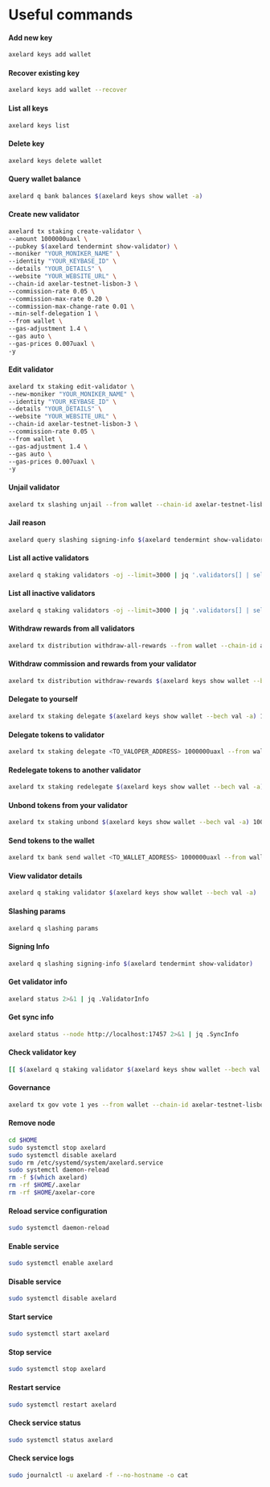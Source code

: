 # Useful commands

#### Add new key

```bash
axelard keys add wallet
```

#### Recover existing key

```bash
axelard keys add wallet --recover
```

#### List all keys

```bash
axelard keys list
```

#### Delete key

```bash
axelard keys delete wallet
```

#### Query wallet balance

```bash
axelard q bank balances $(axelard keys show wallet -a)
```

#### Create new validator

```bash
axelard tx staking create-validator \
--amount 1000000uaxl \
--pubkey $(axelard tendermint show-validator) \
--moniker "YOUR_MONIKER_NAME" \
--identity "YOUR_KEYBASE_ID" \
--details "YOUR_DETAILS" \
--website "YOUR_WEBSITE_URL" \
--chain-id axelar-testnet-lisbon-3 \
--commission-rate 0.05 \
--commission-max-rate 0.20 \
--commission-max-change-rate 0.01 \
--min-self-delegation 1 \
--from wallet \
--gas-adjustment 1.4 \
--gas auto \
--gas-prices 0.007uaxl \
-y
```

#### Edit validator

```bash
axelard tx staking edit-validator \
--new-moniker "YOUR_MONIKER_NAME" \
--identity "YOUR_KEYBASE_ID" \
--details "YOUR_DETAILS" \
--website "YOUR_WEBSITE_URL" \
--chain-id axelar-testnet-lisbon-3 \
--commission-rate 0.05 \
--from wallet \
--gas-adjustment 1.4 \
--gas auto \
--gas-prices 0.007uaxl \
-y
```

#### Unjail validator

```bash
axelard tx slashing unjail --from wallet --chain-id axelar-testnet-lisbon-3 --gas-adjustment 1.4 --gas auto --gas-prices 0.007uaxl -y
```

#### Jail reason

```bash
axelard query slashing signing-info $(axelard tendermint show-validator)
```

#### List all active validators

```bash
axelard q staking validators -oj --limit=3000 | jq '.validators[] | select(.status=="BOND_STATUS_BONDED")' | jq -r '(.tokens|tonumber/pow(10; 6)|floor|tostring) + " \t " + .description.moniker' | sort -gr | nl
```

#### List all inactive validators

```bash
axelard q staking validators -oj --limit=3000 | jq '.validators[] | select(.status=="BOND_STATUS_UNBONDED")' | jq -r '(.tokens|tonumber/pow(10; 6)|floor|tostring) + " \t " + .description.moniker' | sort -gr | nl
```

#### Withdraw rewards from all validators

```bash
axelard tx distribution withdraw-all-rewards --from wallet --chain-id axelar-testnet-lisbon-3 --gas-adjustment 1.4 --gas auto --gas-prices 0.007uaxl -y
```

#### Withdraw commission and rewards from your validator

```bash
axelard tx distribution withdraw-rewards $(axelard keys show wallet --bech val -a) --commission --from wallet --chain-id axelar-testnet-lisbon-3 --gas-adjustment 1.4 --gas auto --gas-prices 0.007uaxl -y
```

#### Delegate to yourself

```bash
axelard tx staking delegate $(axelard keys show wallet --bech val -a) 1000000uaxl --from wallet --chain-id axelar-testnet-lisbon-3 --gas-adjustment 1.4 --gas auto --gas-prices 0.007uaxl -y
```

#### Delegate tokens to validator

```bash
axelard tx staking delegate <TO_VALOPER_ADDRESS> 1000000uaxl --from wallet --chain-id axelar-testnet-lisbon-3 --gas-adjustment 1.4 --gas auto --gas-prices 0.007uaxl -y
```

#### Redelegate tokens to another validator

```bash
axelard tx staking redelegate $(axelard keys show wallet --bech val -a) <TO_VALOPER_ADDRESS> 1000000uaxl --from wallet --chain-id axelar-testnet-lisbon-3 --gas-adjustment 1.4 --gas auto --gas-prices 0.007uaxl -y
```

#### Unbond tokens from your validator

```bash
axelard tx staking unbond $(axelard keys show wallet --bech val -a) 1000000uaxl --from wallet --chain-id axelar-testnet-lisbon-3 --gas-adjustment 1.4 --gas auto --gas-prices 0.007uaxl -y
```

#### Send tokens to the wallet

```bash
axelard tx bank send wallet <TO_WALLET_ADDRESS> 1000000uaxl --from wallet --chain-id axelar-testnet-lisbon-3 --gas-adjustment 1.4 --gas auto --gas-prices 0.007uaxl -y
```

#### View validator details

```bash
axelard q staking validator $(axelard keys show wallet --bech val -a)
```

#### Slashing params

```bash
axelard q slashing params
```

#### Signing Info

```bash
axelard q slashing signing-info $(axelard tendermint show-validator)
```

#### Get validator info

```bash
axelard status 2>&1 | jq .ValidatorInfo
```

#### Get sync info

```bash
axelard status --node http://localhost:17457 2>&1 | jq .SyncInfo
```

#### Check validator key

```bash
[[ $(axelard q staking validator $(axelard keys show wallet --bech val -a) -oj | jq -r .consensus_pubkey.key) = $(axelard status | jq -r .ValidatorInfo.PubKey.value) ]] && echo -e "\n\e[1m\e[32mTrue\e[0m\n" || echo -e "\n\e[1m\e[31mFalse\e[0m\n"
```

#### Governance

```bash
axelard tx gov vote 1 yes --from wallet --chain-id axelar-testnet-lisbon-3 --gas-prices 0.007uaxl --gas-adjustment 1.5 --gas auto -y
```

#### Remove node

```bash
cd $HOME
sudo systemctl stop axelard
sudo systemctl disable axelard
sudo rm /etc/systemd/system/axelard.service
sudo systemctl daemon-reload
rm -f $(which axelard)
rm -rf $HOME/.axelar
rm -rf $HOME/axelar-core
```

#### Reload service configuration

```bash
sudo systemctl daemon-reload
```

#### Enable service

```bash
sudo systemctl enable axelard
```

#### Disable service

```bash
sudo systemctl disable axelard
```

#### Start service

```bash
sudo systemctl start axelard
```

#### Stop service

```bash
sudo systemctl stop axelard
```

#### Restart service

```bash
sudo systemctl restart axelard
```

#### Check service status

```bash
sudo systemctl status axelard
```

#### Check service logs

```bash
sudo journalctl -u axelard -f --no-hostname -o cat
```
